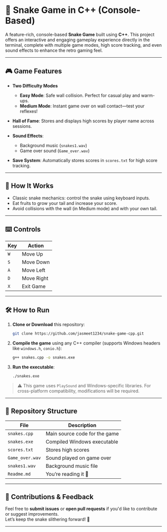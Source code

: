 # 🐍 Snake Game in C++ (Console-Based)

A feature-rich, console-based **Snake Game** built using **C++**. This project offers an interactive and engaging gameplay experience directly in the terminal, complete with multiple game modes, high score tracking, and even sound effects to enhance the retro gaming feel.

---

## 🎮 Game Features

- **Two Difficulty Modes**
  - **Easy Mode**: Safe wall collision. Perfect for casual play and warm-ups.
  - **Medium Mode**: Instant game over on wall contact—test your reflexes!
  
- **Hall of Fame**: Stores and displays high scores by player name across sessions.

- **Sound Effects**:
  - Background music (`snakes1.wav`)
  - Game over sound (`Game_over.wav`)

- **Save System**: Automatically stores scores in `scores.txt` for high score tracking.

---

## 🧠 How It Works

- Classic snake mechanics: control the snake using keyboard inputs.
- Eat fruits to grow your tail and increase your score.
- Avoid collisions with the wall (in Medium mode) and with your own tail.

---

## ⌨️ Controls

| Key | Action            |
|-----|-------------------|
| `W` | Move Up           |
| `S` | Move Down         |
| `A` | Move Left         |
| `D` | Move Right        |
| `X` | Exit Game         |

---

## 🛠 How to Run

1. **Clone or Download** this repository:
   ```bash
   git clone https://github.com/jasmeet1234/snake-game-cpp.git
   ```

2. **Compile the game** using any C++ compiler (supports Windows headers like `windows.h`, `conio.h`):
   ```bash
   g++ snakes.cpp -o snakes.exe
   ```

3. **Run the executable**:
   ```bash
   ./snakes.exe
   ```

> ⚠️ This game uses `PlaySound` and Windows-specific libraries. For cross-platform compatibility, modifications will be required.

---

## 📁 Repository Structure

| File            | Description                                |
|-----------------|--------------------------------------------|
| `snakes.cpp`    | Main source code for the game              |
| `snakes.exe`    | Compiled Windows executable                |
| `scores.txt`    | Stores high scores                         |
| `Game_over.wav` | Sound played on game over                 |
| `snakes1.wav`   | Background music file                      |
| `Readme.md`     | You’re reading it 🙂                        |

---

## 🙌 Contributions & Feedback

Feel free to **submit issues** or **open pull requests** if you'd like to contribute or suggest improvements.  
Let’s keep the snake slithering forward! 🐍

---
